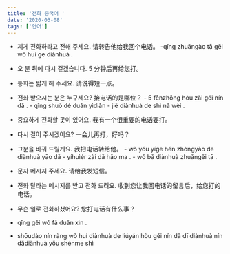 ```yaml
---
title: '전화 중국어 '
date: '2020-03-08'
tags: ['언어']
---
```


- 제게 전화하라고 전해 주세요. 请转告他给我回个电话。
	    -qǐng zhuǎngào tā gěi wǒ huí ge diànhuà .
- 오 분 뒤에 다시 걸겠습니다. 5 分钟后再给您打。
- 통화는 짧게 해 주세요. 请说得短一点。
- 전화 받으시는 분은 누구세요? 接电话的是哪位？
		- 5 fēnzhōng hòu zài gěi nín dǎ .
		- qǐng shuō dé duǎn yìdiǎn 
		- jiē diànhuà de shì nǎ wèi .
- 중요하게 전화할 곳이 있어요. 我有一个很重要的电话要打。
- 다시 걸어 주시겠어요? 一会儿再打，好吗？
- 그분을 바꿔 드릴게요. 我把电话转给他。
		- wǒ yǒu yíge hěn zhòngyào de diànhuà yāo dǎ 
		- yíhuìér zài dǎ hǎo ma .
		- wǒ bǎ diànhuà zhuǎngěi tā .
- 문자 메시지 주세요. 请给我发短信。
- 전화 달라는 메시지를 받고 전화 드려요. 收到您让我回电话的留言后，给您打的电话。
- 무슨 일로 전화하셨어요? 您打电话有什么事？


- qǐng gěi wǒ fā duǎn xìn . 
- shōudào nín ràng wǒ huí diànhuà de liúyán hòu gěi nín dǎ dī diànhuà nín dǎdiànhuà yǒu shénme shì
<!--stackedit_data:
eyJoaXN0b3J5IjpbLTg4MDAxNTcyOV19
-->